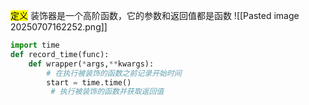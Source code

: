 <mark class="hltr-green">定义</mark>
装饰器是一个高阶函数，它的参数和返回值都是函数
![[Pasted image 20250707162252.png]]
```python
import time
def record_time(func):
	def wrapper(*args,**kwargs):
	    # 在执行被装饰的函数之前记录开始时间
	    start = time.time()
	     # 执行被装饰的函数并获取返回值

```